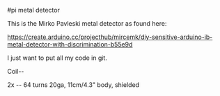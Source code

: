 #pi metal detector

This is the Mirko Pavleski metal detector as found here:

https://create.arduino.cc/projecthub/mircemk/diy-sensitive-arduino-ib-metal-detector-with-discrimination-b55e9d

I just want to put all my code in git.

Coil--

2x -- 64 turns 20ga, 11cm/4.3" body, shielded
